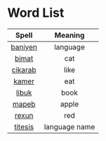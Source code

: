 # Word List

|Spell|Meaning|
|:-:|:-:|
|[baniyen](./dic/baniyen.md)|language|
|[bimat](./dic/bimat.md)|cat|
|[cikarab](./dic/cikarab.md)|like|
|[kamer](./dic/kamer.md)|eat|
|[libuk](./dic/libuk.md)|book|
|[mapeb](./dic/mapeb.md)|apple|
|[rexun](./dic/rexun.md)|red|
|[titesis](./dic/titesis.md)|language name|
